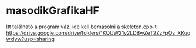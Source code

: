 # masodikGrafikaHF

Itt található a program váz, ide kell bemásolni a skeleton.cpp-t https://drive.google.com/drive/folders/1KQUW21y2LDBwZeT2ZzFpQz_XKuqwxiyw?usp=sharing
